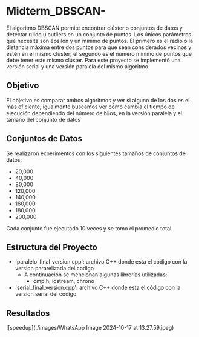 # Midterm_DBSCAN-
El algoritmo DBSCAN permite encontrar clúster o conjuntos de datos y detectar ruido u outliers en un conjunto de puntos. Los únicos parámetros que necesita son épsilon y un mínimo de puntos. El primero es el radio o la distancia máxima entre dos puntos para que sean considerados vecinos y estén en el mismo clúster; el segundo es el número mínimo de puntos que debe tener este mismo clúster. Para este proyecto se implementó una versión serial y una versión paralela del mismo algoritmo.

## Objetivo

El objetivo es comparar ambos algoritmos y ver si alguno de los dos es el más eficiente, igualmente buscamos ver como cambia el tiempo de ejecución dependiendo del número de hilos, en la versión paralela y el tamaño del conjunto de datos

## Conjuntos de Datos

Se realizaron experimentos con los siguientes tamaños de conjuntos de datos:
- 20,000
- 40,000
- 80,000
- 120,000
- 140,000
- 160,000
- 180,000
- 200,000

Cada conjunto fue ejecutado 10 veces y se tomo el promedio total.

## Estructura del Proyecto
- 'paralelo_final_version.cpp': archivo C++ donde esta el código con la version pararelizada del codigo
	- A continuación se mencionan algunas librerías utilizadas: 
		- omp.h, iostream, chrono
- 'serial_final_version.cpp': archivo C++ donde esta el código con la version serial del código

## Resultados
![speedup](./images/WhatsApp Image 2024-10-17 at 13.27.59.jpeg)
